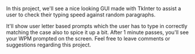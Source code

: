 In this project, we'll see a nice looking GUI made with TkInter to assist a user to check their typing speed against 
random paragraphs.

It'll show user letter based prompts which the user has to type in correctly matching the case also to spice it up a 
bit. After 1 minute passes, you'll see your WPM prompted on the screen. Feel free to leave comments or suggestions
regarding this project.